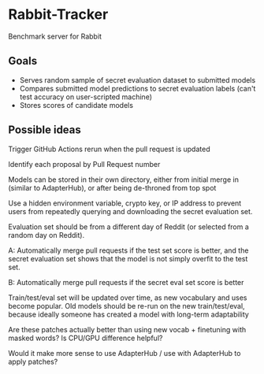 # Rabbit-Tracker

Benchmark server for Rabbit

## Goals

- Serves random sample of secret evaluation dataset to submitted models
- Compares submitted model predictions to secret evaluation labels (can't test accuracy on user-scripted machine)
- Stores scores of candidate models

## Possible ideas

Trigger GitHub Actions rerun when the pull request is updated

Identify each proposal by Pull Request number

Models can be stored in their own directory, either from initial merge in
(similar to AdapterHub), or after being de-throned from top spot

Use a hidden environment variable, crypto key, or IP address to
prevent users from repeatedly querying and downloading the secret evaluation set.

Evaluation set should be from a different day of Reddit (or selected from a
random day on Reddit).

A: Automatically merge pull requests if the test set score is better, and the
secret evaluation set shows that the model is not simply overfit to the test
set.

B: Automatically merge pull requests if the secret eval set score is better

Train/test/eval set will be updated over time, as new vocabulary and uses
become popular. Old models should be re-run on the new train/test/eval, because
ideally someone has created a model with long-term adaptability

Are these patches actually better than using new vocab + finetuning with masked
words? Is CPU/GPU difference helpful?

Would it make more sense to use AdapterHub / use with AdapterHub to apply patches?
